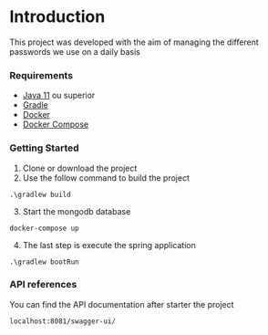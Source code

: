 # Introduction 
 This project was developed with the aim of managing the different passwords we use on a daily basis

### Requirements

- [Java 11](https://docs.oracle.com/en/java/javase/11/install/overview-jdk-installation.html) ou superior
- [Gradle](https://gradle.org/)
- [Docker](https://docs.docker.com/install/)
- [Docker Compose](https://docs.docker.com/compose/install/)

###	Getting Started
  1) Clone or download the project
  2) Use the follow command to build the project
  ```
  .\gradlew build
  ```
  3) Start the mongodb database
  ```
  docker-compose up
  ```
  4) The last step is execute the spring application
  ```
  .\gradlew bootRun
  ```

###	API references
  You can find the API documentation after starter the project
  ```
  localhost:8081/swagger-ui/
  ```

